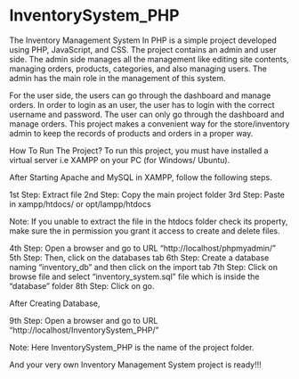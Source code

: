 # InventorySystem_PHP

The Inventory Management System In PHP is a simple project developed using PHP, JavaScript, and CSS. The project contains an admin and user side. The admin side manages all the management like editing site contents, managing orders, products, categories, and also managing users. The admin has the main role in the management of this system.

For the user side, the users can go through the dashboard and manage orders. In order to login as an user, the user has to login with the correct username and password. The user can only go through the dashboard and manage orders. This project makes a convenient way for the store/inventory admin to keep the records of products and orders in a proper way.

How To Run The Project?
To run this project, you must have installed a virtual server i.e XAMPP on your PC (for Windows/ Ubuntu).

After Starting Apache and MySQL in XAMPP, follow the following steps.

1st Step: Extract file
2nd Step: Copy the main project folder
3rd Step: Paste in xampp/htdocs/ or opt/lampp/htdocs

Note: If you unable to extract the file in the htdocs folder check its property, make sure the in permission you grant it access to create and delete files.

4th Step: Open a browser and go to URL “http://localhost/phpmyadmin/”
5th Step: Then, click on the databases tab
6th Step: Create a database naming “inventory_db” and then click on the import tab
7th Step: Click on browse file and select “inventory_system.sql” file which is inside the “database” folder
8th Step: Click on go.

After Creating Database,

9th Step: Open a browser and go to URL “http://localhost/InventorySystem_PHP/”

Note: Here InventorySystem_PHP is the name of the project folder.

And your very own Inventory Management System project is ready!!!

